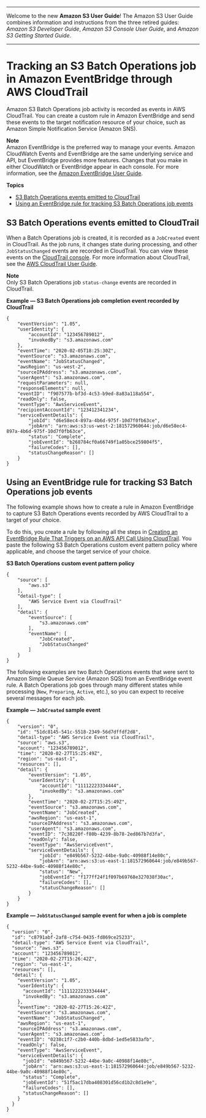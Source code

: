 --------

Welcome to the new **Amazon S3 User Guide**\! The Amazon S3 User Guide combines information and instructions from the three retired guides: *Amazon S3 Developer Guide*, *Amazon S3 Console User Guide*, and *Amazon S3 Getting Started Guide*\.

--------

# Tracking an S3 Batch Operations job in Amazon EventBridge through AWS CloudTrail<a name="batch-ops-examples-event-bridge-cloud-trail"></a>

Amazon S3 Batch Operations job activity is recorded as events in AWS CloudTrail\. You can create a custom rule in Amazon EventBridge and send these events to the target notification resource of your choice, such as Amazon Simple Notification Service \(Amazon SNS\)\. 

**Note**  
Amazon EventBridge is the preferred way to manage your events\. Amazon CloudWatch Events and EventBridge are the same underlying service and API, but EventBridge provides more features\. Changes that you make in either CloudWatch or EventBridge appear in each console\. For more information, see the [Amazon EventBridge User Guide](https://docs.aws.amazon.com/eventbridge/latest/userguide/)\.

**Topics**
+ [S3 Batch Operations events emitted to CloudTrail](#batch-ops-examples-cloud-trail-events)
+ [Using an EventBridge rule for tracking S3 Batch Operations job events](#batch-ops-examples-event-bridge)

## S3 Batch Operations events emitted to CloudTrail<a name="batch-ops-examples-cloud-trail-events"></a>



When a Batch Operations job is created, it is recorded as a `JobCreated` event in CloudTrail\. As the job runs, it changes state during processing, and other `JobStatusChanged` events are recorded in CloudTrail\. You can view these events on the [CloudTrail console](https://console.aws.amazon.com/cloudtrail)\. For more information about CloudTrail, see the [AWS CloudTrail User Guide](https://docs.aws.amazon.com/awscloudtrail/latest/userguide/how-cloudtrail-works.html)\.

**Note**  
Only S3 Batch Operations job `status-change` events are recorded in CloudTrail\.

**Example — S3 Batch Operations job completion event recorded by CloudTrail**  

```
{
    "eventVersion": "1.05",
    "userIdentity": {
        "accountId": "123456789012",
        "invokedBy": "s3.amazonaws.com"
    },
    "eventTime": "2020-02-05T18:25:30Z",
    "eventSource": "s3.amazonaws.com",
    "eventName": "JobStatusChanged",
    "awsRegion": "us-west-2",
    "sourceIPAddress": "s3.amazonaws.com",
    "userAgent": "s3.amazonaws.com",
    "requestParameters": null,
    "responseElements": null,
    "eventID": "f907577b-bf3d-4c53-b9ed-8a83a118a554",
    "readOnly": false,
    "eventType": "AwsServiceEvent",
    "recipientAccountId": "123412341234",
    "serviceEventDetails": {
        "jobId": "d6e58ec4-897a-4b6d-975f-10d7f0fb63ce",
        "jobArn": "arn:aws:s3:us-west-2:181572960644:job/d6e58ec4-897a-4b6d-975f-10d7f0fb63ce",
        "status": "Complete",
        "jobEventId": "b268784cf0a66749f1a05bce259804f5",
        "failureCodes": [],
        "statusChangeReason": []
    }
}
```

## Using an EventBridge rule for tracking S3 Batch Operations job events<a name="batch-ops-examples-event-bridge"></a>

The following example shows how to create a rule in Amazon EventBridge to capture S3 Batch Operations events recorded by AWS CloudTrail to a target of your choice\.

To do this, you create a rule by following all the steps in [Creating an EventBridge Rule That Triggers on an AWS API Call Using CloudTrail](https://docs.aws.amazon.com/eventbridge/latest/userguide/create-eventbridge-cloudtrail-rule.html)\. You paste the following S3 Batch Operations custom event pattern policy where applicable, and choose the target service of your choice\.

**S3 Batch Operations custom event pattern policy**

```
{
    "source": [
        "aws.s3"
    ],
    "detail-type": [
        "AWS Service Event via CloudTrail"
    ],
    "detail": {
        "eventSource": [
            "s3.amazonaws.com"
        ],
        "eventName": [
            "JobCreated",
            "JobStatusChanged"
        ]
    }
}
```



 The following examples are two Batch Operations events that were sent to Amazon Simple Queue Service \(Amazon SQS\) from an EventBridge event rule\. A Batch Operations job goes through many different states while processing \(`New`, `Preparing`, `Active`, etc\.\), so you can expect to receive several messages for each job\.

**Example — `JobCreated` sample event**  

```
{
    "version": "0",
    "id": "51dc8145-541c-5518-2349-56d7dffdf2d8",
    "detail-type": "AWS Service Event via CloudTrail",
    "source": "aws.s3",
    "account": "123456789012",
    "time": "2020-02-27T15:25:49Z",
    "region": "us-east-1",
    "resources": [],
    "detail": {
        "eventVersion": "1.05",
        "userIdentity": {
            "accountId": "11112223334444",
            "invokedBy": "s3.amazonaws.com"
        },
        "eventTime": "2020-02-27T15:25:49Z",
        "eventSource": "s3.amazonaws.com",
        "eventName": "JobCreated",
        "awsRegion": "us-east-1",
        "sourceIPAddress": "s3.amazonaws.com",
        "userAgent": "s3.amazonaws.com",
        "eventID": "7c38220f-f80b-4239-8b78-2ed867b7d3fa",
        "readOnly": false,
        "eventType": "AwsServiceEvent",
        "serviceEventDetails": {
            "jobId": "e849b567-5232-44be-9a0c-40988f14e80c",
            "jobArn": "arn:aws:s3:us-east-1:181572960644:job/e849b567-5232-44be-9a0c-40988f14e80c",
            "status": "New",
            "jobEventId": "f177ff24f1f097b69768e327038f30ac",
            "failureCodes": [],
            "statusChangeReason": []
        }
    }
}
```

**Example — `JobStatusChanged` sample event for when a job is complete**  

```
{
  "version": "0",
  "id": "c8791abf-2af8-c754-0435-fd869ce25233",
  "detail-type": "AWS Service Event via CloudTrail",
  "source": "aws.s3",
  "account": "123456789012",
  "time": "2020-02-27T15:26:42Z",
  "region": "us-east-1",
  "resources": [],
  "detail": {
    "eventVersion": "1.05",
    "userIdentity": {
      "accountId": "1111222233334444",
      "invokedBy": "s3.amazonaws.com"
    },
    "eventTime": "2020-02-27T15:26:42Z",
    "eventSource": "s3.amazonaws.com",
    "eventName": "JobStatusChanged",
    "awsRegion": "us-east-1",
    "sourceIPAddress": "s3.amazonaws.com",
    "userAgent": "s3.amazonaws.com",
    "eventID": "0238c1f7-c2b0-440b-8dbd-1ed5e5833afb",
    "readOnly": false,
    "eventType": "AwsServiceEvent",
    "serviceEventDetails": {
      "jobId": "e849b567-5232-44be-9a0c-40988f14e80c",
      "jobArn": "arn:aws:s3:us-east-1:181572960644:job/e849b567-5232-44be-9a0c-40988f14e80c",
      "status": "Complete",
      "jobEventId": "51f5ac17dba408301d56cd1b2c8d1e9e",
      "failureCodes": [],
      "statusChangeReason": []
    }
  }
}
```